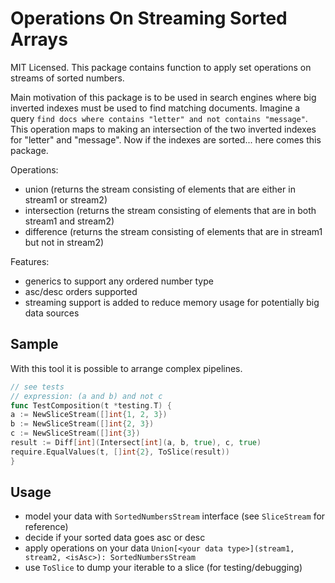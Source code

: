 # Operations On Streaming Sorted Arrays

MIT Licensed.
This package contains function to apply set operations on streams of sorted numbers.

Main motivation of this package is to be used in search engines where big inverted indexes must be used to find matching
documents. Imagine a query `find docs where contains "letter" and not contains "message"`. This operation maps to making
an intersection of the two inverted indexes for "letter" and "message". Now if the indexes are sorted... here comes this
package.

Operations:

- union (returns the stream consisting of elements that are either in stream1 or stream2)
- intersection (returns the stream consisting of elements that are in both stream1 and stream2)
- difference (returns the stream consisting of elements that are in stream1 but not in stream2)

Features:

- generics to support any ordered number type
- asc/desc orders supported
- streaming support is added to reduce memory usage for potentially big data sources

## Sample

With this tool it is possible to arrange complex pipelines.

```go
// see tests
// expression: (a and b) and not c
func TestComposition(t *testing.T) {
a := NewSliceStream([]int{1, 2, 3})
b := NewSliceStream([]int{2, 3})
c := NewSliceStream([]int{3})
result := Diff[int](Intersect[int](a, b, true), c, true)
require.EqualValues(t, []int{2}, ToSlice(result))
}
```

## Usage

- model your data with `SortedNumbersStream` interface (see `SliceStream` for reference)
- decide if your sorted data goes asc or desc
- apply operations on your data `Union[<your data type>](stream1, stream2, <isAsc>): SortedNumbersStream`
- use `ToSlice` to dump your iterable to a slice (for testing/debugging)